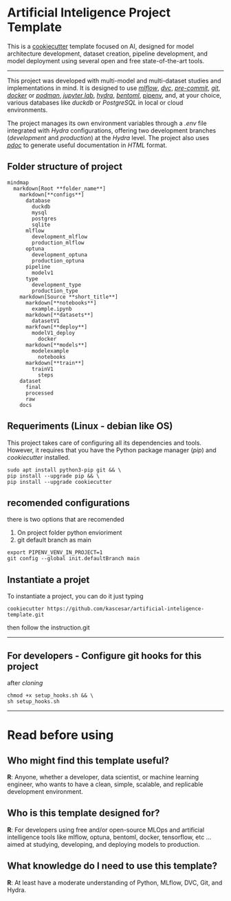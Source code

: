 # Artificial Inteligence Project Template

This is a [cookiecutter](https://www.cookiecutter.io/) template focused
on AI, designed for model architecture development, dataset creation,
pipeline development, and model deployment using several open and free
state-of-the-art tools.

------------------------------------------------------------------------

This project was developed with multi-model and multi-dataset studies
and implementations in mind. It is designed to use [*mlflow*](https://mlflow.org/), [*dvc*](https://dvc.org/), [*pre-commit*](https://pre-commit.com/), [*git*](https://git-scm.com/), [*docker*](https://www.docker.com/) or [*podman*](https://podman.io/), [*jupyter lab*](https://jupyter.org/), [*hydra*](https://hydra.cc/), [*bentoml*](https://www.bentoml.com/), [pipenv](https://pipenv-es.readthedocs.io), and, at your choice, various databases like *duckdb* or *PostgreSQL* in local or cloud environments.

The project manages its own environment variables through a *.env* file
integrated with *Hydra* configurations, offering two development
branches (*development* and *production*) at the *Hydra* level. The
project also uses [*pdoc*](https://pdoc.dev/) to generate useful
documentation in *HTML* format.

## Folder structure of project

```mermaid
mindmap
  markdown[Root **folder_name**]
    markdown[**configs**]
      database
        duckdb
        mysql
        postgres
        sqlite
      mlflow
        development_mlflow
        production_mlflow
      optuna
        development_optuna
        production_optuna
      pipeline
        modelv1
      type
        development_type
        production_type
    markdown[Source **short_title**]
	  markdown[**notebooks**]
	    example.ipynb
      markdown[**datasets**]
        datasetV1
      markfown[**deploy**]
        modelV1_deploy
          docker
      markdown[**models**]
        modelexample
          notebooks
      markdown[**train**]
        trainV1
          steps
    dataset
      final
      processed
      raw
    docs
```

## Requeriments (Linux - debian like OS)

This project takes care of configuring all its dependencies and tools.
However, it requires that you have the Python package manager (*pip*)
and *cookiecutter* installed.

```shell
sudo apt install python3-pip git && \
pip install --upgrade pip && \
pip install --upgrade cookiecutter
```

## recomended configurations

there is two options that are recomended
1. On project folder python envioriment
2. git default branch as main

```shell
export PIPENV_VENV_IN_PROJECT=1
git config --global init.defaultBranch main
```


## Instantiate a projet

To instantiate a project, you can do it just typing

```shell
cookiecutter https://github.com/kascesar/artificial-inteligence-template.git
```

then follow the instruction.git

---

## For developers - Configure git hooks for this project

after *cloning*

```shell
chmod +x setup_hooks.sh && \
sh setup_hooks.sh
```

---

# Read before using

## Who might find this template useful?

**R**: Anyone, whether a developer, data scientist, or machine learning engineer, who wants to have a clean, simple, scalable, and replicable development environment.



## Who is this template designed for?

**R**: For developers using free and/or open-source MLOps and artificial intelligence tools like mlflow, optuna, bentoml, docker, tensorflow, etc ...  aimed at studying, developing, and deploying models to production.

## What knowledge do I need to use this template?

**R**: At least have a moderate understanding of Python, MLflow, DVC, Git, and Hydra.
